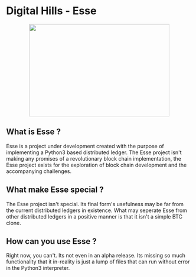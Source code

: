 # Digital Hills - Esse

<p align="center">
  <img src="http://digitalhills.space/app/esse_blue.png" width="380" height="250"/>
</p>

## What is Esse ?

Esse is a project under development created with the purpose of implementing a Python3 based 
distributed ledger. The Esse project isn't making any promises of a revolutionary block chain
implementation, the Esse project exists for the exploration of block chain development and
the accompanying challenges. 

## What make Esse special ?

The Esse project isn't special. Its final form's usefulness may be far from the current 
distributed ledgers in existence. What may seperate Esse from other distributed ledgers in a 
positive manner is that it isn't a simple BTC clone. 

## How can you use Esse ?

Right now, you can't. Its not even in an alpha release. Its missing so much functionality that
it in-reality is just a lump of files that can run without error in the Python3 interpreter. 
